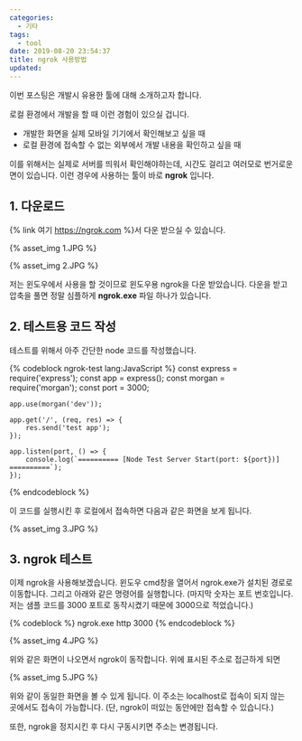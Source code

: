 ```yaml
---
categories:
  - 기타
tags:
  - tool
date: 2019-08-20 23:54:37
title: ngrok 사용방법
updated:
---
```



이번 포스팅은 개발시 유용한 툴에 대해 소개하고자 합니다.

로컬 환경에서 개발을 할 때 이런 경험이 있으실 겁니다.

- 개발한 화면을 실제 모바일 기기에서 확인해보고 싶을 때
- 로컬 환경에 접속할 수 없는 외부에서 개발 내용을 확인하고 싶을 때

이를 위해서는 실제로 서버를 띄워서 확인해야하는데, 시간도 걸리고 여러모로 번거로운 면이 있습니다.
이런 경우에 사용하는 툴이 바로 **ngrok** 입니다.

## 1. 다운로드

{% link 여기 https://ngrok.com %}서 다운 받으실 수 있습니다.

{% asset_img 1.JPG %}

{% asset_img 2.JPG %}

저는 윈도우에서 사용을 할 것이므로 윈도우용 ngrok을 다운 받았습니다.
다운을 받고 압축을 풀면 정말 심플하게 **ngrok.exe** 파일 하나가 있습니다.

## 2. 테스트용 코드 작성

테스트를 위해서 아주 간단한 node 코드를 작성했습니다.

{% codeblock ngrok-test lang:JavaScript  %}
	const express = require('express');
	const app = express();
	const morgan = require('morgan');
	const port = 3000;

	app.use(morgan('dev'));

	app.get('/', (req, res) => {
		res.send('test app');
	});

	app.listen(port, () => {
		console.log(`========== [Node Test Server Start(port: ${port})] ==========`);
	});
{% endcodeblock %}

이 코드를 실행시킨 후 로컬에서 접속하면 다음과 같은 화면을 보게 됩니다.

{% asset_img 3.JPG %}

## 3. ngrok 테스트

이제 ngrok을 사용해보겠습니다. 
윈도우 cmd창을 열어서 ngrok.exe가 설치된 경로로 이동합니다.
그리고 아래와 같은 명령어를 실행합니다.
(마지막 숫자는 포트 번호입니다. 저는 샘플 코드를 3000 포트로 동작시켰기 때문에 3000으로 적었습니다.)

{% codeblock %}
	ngrok.exe http 3000
{% endcodeblock %}

{% asset_img 4.JPG %}

위와 같은 화면이 나오면서 ngrok이 동작합니다. 위에 표시된 주소로 접근하게 되면

{% asset_img 5.JPG %}

위와 같이 동일한 화면을 볼 수 있게 됩니다.
이 주소는 localhost로 접속이 되지 않는 곳에서도 접속이 가능합니다.
(단, ngrok이 떠있는 동안에만 접속할 수 있습니다.)

또한, ngrok을 정지시킨 후 다시 구동시키면 주소는 변경됩니다.
